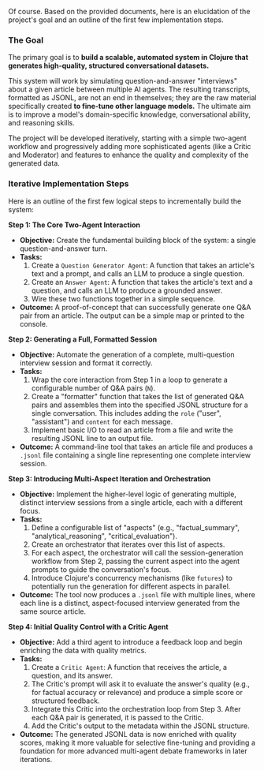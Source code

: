 Of course. Based on the provided documents, here is an elucidation of the project's goal and an outline of the first few implementation steps.

### The Goal

The primary goal is to **build a scalable, automated system in Clojure that generates high-quality, structured conversational datasets.**

This system will work by simulating question-and-answer "interviews" about a given article between multiple AI agents. The resulting transcripts, formatted as JSONL, are not an end in themselves; they are the raw material specifically created **to fine-tune other language models.** The ultimate aim is to improve a model's domain-specific knowledge, conversational ability, and reasoning skills.

The project will be developed iteratively, starting with a simple two-agent workflow and progressively adding more sophisticated agents (like a Critic and Moderator) and features to enhance the quality and complexity of the generated data.

### Iterative Implementation Steps

Here is an outline of the first few logical steps to incrementally build the system:

**Step 1: The Core Two-Agent Interaction**

*   **Objective:** Create the fundamental building block of the system: a single question-and-answer turn.
*   **Tasks:**
    1.  Create a `Question Generator Agent`: A function that takes an article's text and a prompt, and calls an LLM to produce a single question.
    2.  Create an `Answer Agent`: A function that takes the article's text and a question, and calls an LLM to produce a grounded answer.
    3.  Wire these two functions together in a simple sequence.
*   **Outcome:** A proof-of-concept that can successfully generate one Q&A pair from an article. The output can be a simple map or printed to the console.

**Step 2: Generating a Full, Formatted Session**

*   **Objective:** Automate the generation of a complete, multi-question interview session and format it correctly.
*   **Tasks:**
    1.  Wrap the core interaction from Step 1 in a loop to generate a configurable number of Q&A pairs (`N`).
    2.  Create a "formatter" function that takes the list of generated Q&A pairs and assembles them into the specified JSONL structure for a single conversation. This includes adding the `role` ("user", "assistant") and `content` for each message.
    3.  Implement basic I/O to read an article from a file and write the resulting JSONL line to an output file.
*   **Outcome:** A command-line tool that takes an article file and produces a `.jsonl` file containing a single line representing one complete interview session.

**Step 3: Introducing Multi-Aspect Iteration and Orchestration**

*   **Objective:** Implement the higher-level logic of generating multiple, distinct interview sessions from a single article, each with a different focus.
*   **Tasks:**
    1.  Define a configurable list of "aspects" (e.g., "factual_summary", "analytical_reasoning", "critical_evaluation").
    2.  Create an orchestrator that iterates over this list of aspects.
    3.  For each aspect, the orchestrator will call the session-generation workflow from Step 2, passing the current aspect into the agent prompts to guide the conversation's focus.
    4.  Introduce Clojure's concurrency mechanisms (like `futures`) to potentially run the generation for different aspects in parallel.
*   **Outcome:** The tool now produces a `.jsonl` file with multiple lines, where each line is a distinct, aspect-focused interview generated from the same source article.

**Step 4: Initial Quality Control with a Critic Agent**

*   **Objective:** Add a third agent to introduce a feedback loop and begin enriching the data with quality metrics.
*   **Tasks:**
    1.  Create a `Critic Agent`: A function that receives the article, a question, and its answer.
    2.  The Critic's prompt will ask it to evaluate the answer's quality (e.g., for factual accuracy or relevance) and produce a simple score or structured feedback.
    3.  Integrate this Critic into the orchestration loop from Step 3. After each Q&A pair is generated, it is passed to the Critic.
    4.  Add the Critic's output to the metadata within the JSONL structure.
*   **Outcome:** The generated JSONL data is now enriched with quality scores, making it more valuable for selective fine-tuning and providing a foundation for more advanced multi-agent debate frameworks in later iterations.
